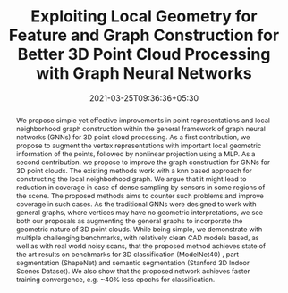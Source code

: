 ---
title: "Exploiting Local Geometry for Feature and Graph Construction 
for Better 3D Point Cloud Processing with Graph Neural Networks"
authors:
- admin
- Gaurav Sharma
date: "2021-03-25T09:36:36+05:30"
doi: ""

# Schedule page publish date (NOT publication's date).
publishDate: "2021-03-25T09:36:36+05:30"

# Publication type.
# Legend: 0 = Uncategorized; 1 = Conference paper; 2 = Journal article;
# 3 = Preprint / Working Paper; 4 = Report; 5 = Book; 6 = Book section;
# 7 = Thesis; 8 = Patent
publication_types: ["1"]

# Publication name and optional abbreviated publication name.
publication: In *International Conference on Robotics and Automation 2021*
publication_short: In *ICRA 2021*

abstract: We propose simple yet effective improvements in point representations and local neighborhood graph construction within the general framework of graph neural networks (GNNs) for 3D point cloud processing. As a first contribution, we propose to augment the vertex representations with important local geometric information of the points, followed by nonlinear projection using a MLP. As a second contribution, we propose to improve the graph construction for GNNs for 3D point clouds. The existing methods work with a knn based approach for constructing the local neighborhood graph. We argue that it might lead to reduction in coverage in case of dense sampling by sensors in some regions of the scene. The proposed methods aims to counter such problems and improve coverage in such cases. As the traditional GNNs were designed to work with general graphs, where vertices may have no geometric interpretations, we see both our proposals as augmenting the general graphs to incorporate the geometric nature of 3D point clouds. While being simple, we demonstrate with multiple challenging benchmarks, with relatively clean CAD models based, as well as with real world noisy scans, that the proposed method achieves state of the art results on benchmarks for 3D classification (ModelNet40) , part segmentation (ShapeNet) and semantic segmentation (Stanford 3D Indoor Scenes Dataset). We also show that the proposed network achieves faster training convergence, e.g. ~40% less epochs for classification.

# Summary. An optional shortened abstract.
summary:  ICRA 2021

tags:
#- Source Themes
featured: true

links:
#- name: Custom Link
#  url: http://example.org
url_pdf: 'https://arxiv.org/pdf/2103.15226.pdf'
url_code: ''
url_dataset: ''
url_poster: ''
url_project: ''
url_slides: ''
url_source: ''
url_video: ''

# Featured image
# To use, add an image named `featured.jpg/png` to your page's folder. 
image:
  caption: ''
  focal_point: ""
  preview_only: false

# Associated Projects (optional).
#   Associate this publication with one or more of your projects.
#   Simply enter your project's folder or file name without extension.
#   E.g. `internal-project` references `content/project/internal-project/index.md`.
#   Otherwise, set `projects: []`.
projects: []
#- internal-project

# Slides (optional).
#   Associate this publication with Markdown slides.
#   Simply enter your slide deck's filename without extension.
#   E.g. `slides: "example"` references `content/slides/example/index.md`.
#   Otherwise, set `slides: ""`.
#slides: example
---